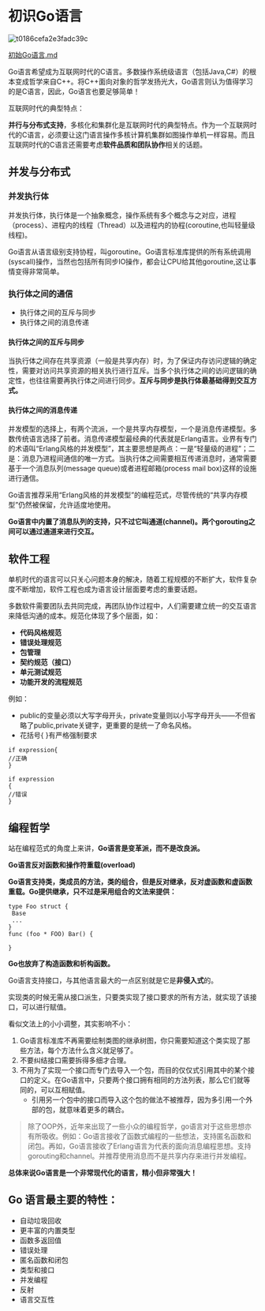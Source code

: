 # 初识Go语言

![t0186cefa2e3fadc39c](D:\内功修炼心法\go\picture\t0186cefa2e3fadc39c.png)

 [初始Go语言.md](初始Go语言.md) 

Go语言希望成为互联网时代的C语言。多数操作系统级语言（包括Java,C#）的根本变成哲学来自C++。将C++面向对象的哲学发扬光大，Go语言则认为值得学习的是C语言，因此，Go语言也要足够简单！

互联网时代的典型特点：

**并行与分布式支持**，多核化和集群化是互联网时代的典型特点。作为一个互联网时代的C语言，必须要让这门语言操作多核计算机集群如图操作单机一样容易。而且互联网时代的C语言还需要考虑**软件品质和团队协作**相关的话题。

## 并发与分布式

### 并发执行体

并发执行体，执行体是一个抽象概念，操作系统有多个概念与之对应，进程（process）、进程内的线程（Thread）以及进程内的协程(coroutine,也叫轻量级线程)。

Go语言从语言级别支持协程，叫goroutine。Go语言标准库提供的所有系统调用(syscall)操作，当然也包括所有同步IO操作，都会让CPU给其他goroutine,这让事情变得非常简单。



### 执行体之间的通信

- 执行体之间的互斥与同步
- 执行体之间的消息传递

#### 执行体之间的互斥与同步

当执行体之间存在共享资源（一般是共享内存）时，为了保证内存访问逻辑的确定性，需要对访问共享资源的相关执行进行互斥。当多个执行体之间的访问逻辑的确定性，也往往需要再执行体之间进行同步。**互斥与同步是执行体最基础得到交互方式。**



#### 执行体之间的消息传递

并发模型的选择上，有两个流派，一个是共享内存模型，一个是消息传递模型。多数传统语言选择了前者。消息传递模型最经典的代表就是Erlang语言。业界有专门的术语叫“Erlang风格的并发模型”，其主要思想是两点：一是“轻量级的进程”；二是：消息乃进程间通信的唯一方式。当执行体之间需要相互传递消息时，通常需要基于一个消息队列(message queue)或者进程邮箱(process mail box)这样的设施进行通信。

Go语言推荐采用“Erlang风格的并发模型”的编程范式，尽管传统的“共享内存模型”仍然被保留，允许适度地使用。

**Go语言中内置了消息队列的支持，只不过它叫通道(channel)。两个gorouting之间可以通过通道来进行交互。**



## 软件工程

单机时代的语言可以只关心问题本身的解决，随着工程规模的不断扩大，软件复杂度不断增加，软件工程也成为语言设计层面要考虑的重要话题。

多数软件需要团队去共同完成，再团队协作过程中，人们需要建立统一的交互语言来降低沟通的成本。规范化体现了多个层面，如：

- **代码风格规范**
- **错误处理规范**
- **包管理**
- **契约规范（接口）**
- **单元测试规范**
- **功能开发的流程规范**



例如：

- public的变量必须以大写字母开头，private变量则以小写字母开头——不但省略了public,private关键字，更重要的是统一了命名风格。
- 花括号{ }有严格强制要求

```
if expression{
//正确
}
```

```
if expression
{
//错误
}
```





## 编程哲学

站在编程范式的角度上来讲，**Go语言是变革派，而不是改良派。**

**Go语言反对函数和操作符重载(overload)**

**Go语言支持类，类成员的方法，类的组合，但是反对继承，反对虚函数和虚函数重载。Go提供继承，只不过是采用组合的文法来提供：**

```
type Foo struct {
 Base
 ...
}
func (foo * FOO) Bar() {

}
```

**Go也放弃了构造函数和析构函数。**

Go语言支持接口，与其他语言最大的一点区别就是它是**非侵入式**的。

实现类的时候无需从接口派生，只要类实现了接口要求的所有方法，就实现了该接口，可以进行赋值。

看似文法上的小小调整，其实影响不小：

1. Go语言标准库不再需要绘制类图的继承树图，你只需要知道这个类实现了那些方法，每个方法什么含义就足够了。
2. 不要纠结接口需要拆得多细才合理。
3. 不用为了实现一个接口而专门去导入一个包，而目的仅仅式引用其中的某个接口的定义。在Go语言中，只要两个接口拥有相同的方法列表，那么它们就等同的，可以互相赋值。
   - 引用另一个包中的接口而导入这个包的做法不被推荐，因为多引用一个外部的包，就意味着更多的耦合。



> 除了OOP外，近年来出现了一些小众的编程哲学，go语言对于这些思想亦有所吸收。例如：Go语言接收了函数式编程的一些想法，支持匿名函数和闭包。再如，Go语言接收了Erlang语言为代表的面向消息编程思想。支持gorouting和channel。并推荐使用消息而不是共享内存来进行并发编程。

**总体来说Go语言是一个非常现代化的语言，精小但非常强大！**



## Go 语言最主要的特性：

- 自动垃圾回收
- 更丰富的内置类型
- 函数多返回值
- 错误处理
- 匿名函数和闭包
- 类型和接口
- 并发编程
- 反射
- 语言交互性
